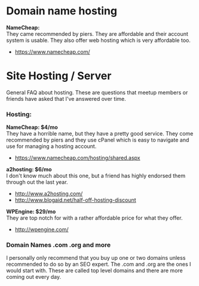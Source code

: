 Domain name hosting
=======

**NameCheap:**  
They came recommended by piers. They are affordable and their account system is usable. They also offer web hosting which is very affordable too.

- https://www.namecheap.com/


Site Hosting / Server
=======

General FAQ about hosting. These are questions that meetup members or friends have asked that I've answered over time.

### Hosting:

**NameCheap: $4/mo**  
They have a horrible name, but they have a pretty good service. They come recommended by piers and they use cPanel which is easy to navigate and use for managing a hosting account.

- https://www.namecheap.com/hosting/shared.aspx


**a2hosting: $6/mo**  
I don't know much about this one, but a friend has highly endorsed them through out the last year.

- http://www.a2hosting.com/
- http://www.blogaid.net/half-off-hosting-discount

**WPEngine: $29/mo**  
They are top notch for with a rather affordable price for what they offer.

- http://wpengine.com/

### Domain Names .com .org and more

I personally only recommend that you buy up one or two domains unless recommended to do so by an SEO expert. The .com and .org are the ones I would start with. These are called top level domains and there are more coming out every day.
